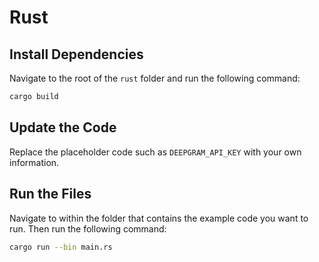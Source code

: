# Rust

## Install Dependencies

Navigate to the root of the `rust` folder and run the following command:

```bash
cargo build
```

## Update the Code

Replace the placeholder code such as `DEEPGRAM_API_KEY` with your own information.

## Run the Files

Navigate to within the folder that contains the example code you want to run. Then run the following command:

```bash
cargo run --bin main.rs
```
